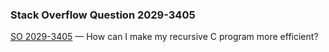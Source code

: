 ### Stack Overflow Question 2029-3405

[SO 2029-3405](http://stackoverflow.com/q/20293405) &mdash;
How can I make my recursive C program more efficient?
